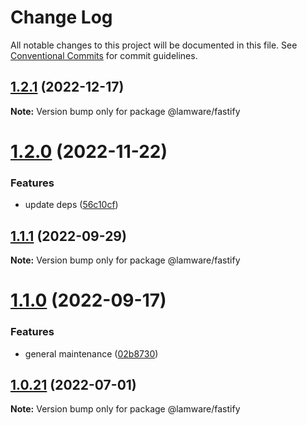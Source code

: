 # Change Log

All notable changes to this project will be documented in this file.
See [Conventional Commits](https://conventionalcommits.org) for commit guidelines.

## [1.2.1](https://github.com/evilkiwi/lamware/compare/@lamware/fastify@1.2.0...@lamware/fastify@1.2.1) (2022-12-17)

**Note:** Version bump only for package @lamware/fastify





# [1.2.0](https://github.com/evilkiwi/lamware/compare/@lamware/fastify@1.1.1...@lamware/fastify@1.2.0) (2022-11-22)


### Features

* update deps ([56c10cf](https://github.com/evilkiwi/lamware/commit/56c10cf693d4dbab4f98b9ca8867423e1792a1ac))





## [1.1.1](https://github.com/evilkiwi/lamware/compare/@lamware/fastify@1.1.0...@lamware/fastify@1.1.1) (2022-09-29)

**Note:** Version bump only for package @lamware/fastify





# [1.1.0](https://github.com/evilkiwi/lamware/compare/@lamware/fastify@1.0.21...@lamware/fastify@1.1.0) (2022-09-17)


### Features

* general maintenance ([02b8730](https://github.com/evilkiwi/lamware/commit/02b8730fc776181b6be8c8950e17a186380d975e))





## [1.0.21](https://github.com/evilkiwi/lamware/compare/@lamware/fastify@1.0.20...@lamware/fastify@1.0.21) (2022-07-01)

**Note:** Version bump only for package @lamware/fastify
